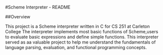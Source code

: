 #Scheme Interpreter - README

##Overview

This project is a Scheme interpreter written in C for CS 251 at Carleton College The interpreter implements most basic functions of Scheme,users to evaluate basic expressions and define simple functions. 
This interpreter served as aa valuable project to help me understand the fundamentals of language parsing, evaluation, and functional programming concepts.
